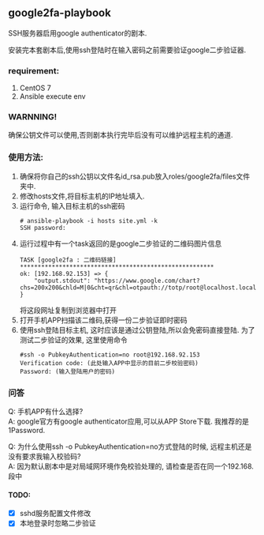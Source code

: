 ## google2fa-playbook

SSH服务器启用google authenticator的剧本.

安装完本套剧本后,使用ssh登陆时在输入密码之前需要验证google二步验证器.

### requirement:

1. CentOS 7
2. Ansible execute env


### WARNNING!
确保公钥文件可以使用,否则剧本执行完毕后没有可以维护远程主机的通道.


### 使用方法:

1. 确保将你自己的ssh公钥以文件名id_rsa.pub放入roles/google2fa/files文件夹中.
2. 修改hosts文件,将目标主机的IP地址填入.
3. 运行命令, 输入目标主机的ssh密码
    ```
    # ansible-playbook -i hosts site.yml -k
    SSH password:
    ```
4. 运行过程中有一个task返回的是google二步验证的二维码图片信息
    ```
    TASK [google2fa : 二维码链接] *******************************************************
    ok: [192.168.92.153] => {
        "output.stdout": "https://www.google.com/chart?chs=200x200&chld=M|0&cht=qr&chl=otpauth://totp/root@localhost.localdomain....."
    }

    ```
    将这段网址复制到浏览器中打开
5. 打开手机APP扫描该二维码,获得一份二步验证即时密码
6. 使用ssh登陆目标主机, 这时应该是通过公钥登陆,所以会免密码直接登陆. 为了测试二步验证的效果, 这里使用命令
    ```
    #ssh -o PubkeyAuthentication=no root@192.168.92.153
    Verification code: (此处输入APP中显示的目前二步校验密码)
    Password: (输入登陆用户的密码)
    ```


### 问答
Q: 手机APP有什么选择?  
A: google官方有google authenticator应用,可以从APP Store下载. 我推荐的是1Password.

Q: 为什么使用ssh -o PubkeyAuthentication=no方式登陆的时候, 远程主机还是没有要求我输入校验码?  
A: 因为默认剧本中是对局域网环境作免校验处理的, 请检查是否在同一个192.168.段中


#### TODO:
- [x] sshd服务配置文件修改
- [x] 本地登录时忽略二步验证
